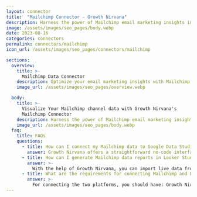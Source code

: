 ```yaml
---
layout: connector
title:  "Mailchimp Connector - Growth Nirvana"
description: Harness the power of Mailchimp email marketing insights integrated into Looker Studio for strategic email campaign decisions.
image: /assets/images/seo_pages/body.webp
date: 2023-08-16
categories: connectors
permalink: connectors/mailchimp
icon_url: /assets/images/seo_pages/connectors/mailchimp

sections:
  overview:
    title: >-
      Mailchimp Data Connector
    description: Optimize your email marketing insights with Mailchimp integration. Seamlessly merge email campaign data from Mailchimp with Looker Studio's analytical capabilities, unlocking insights that drive email strategies, audience engagement, and operational excellence.
    image_url: /assets/images/seo_pages/overview.webp

  body:
    title: >-
      Visualize Your Mailchimp channel data with Growth Nirvana's
      Mailchimp Connector
    description: Harness the power of Mailchimp email marketing insights integrated into Looker Studio for strategic email campaign decisions.
    image_url: /assets/images/seo_pages/body.webp
  faq:
    title: FAQs
    questions:
      - title: How can I connect my Mailchimp data to Google Data Studio/Looker Studio?
        answer: Growth Nirvana offers a straightforward no-code interface to connect to Mailchimp data sources.
      - title: How can I generate Mailchimp data reports in Looker Studio?
        answer: >-
          With the help of Growth Nirvana, you can import live data from Mailchimp into Looker Studio. These data can be viewed in charts, tables, and dashboards to generate branded reports that can be shared instantly.
      - title: What are the requirements for connecting Mailchimp and Looker Studio?
        answer: >-
          For connecting the two platforms, you should have: Growth Nirvana Account and Mailchimp Ads Account
---
```

